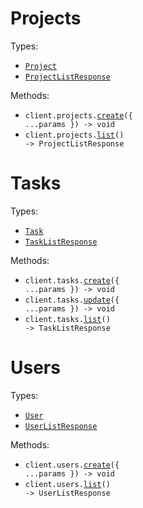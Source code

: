 # Projects

Types:

- <code><a href="./src/resources/projects.ts">Project</a></code>
- <code><a href="./src/resources/projects.ts">ProjectListResponse</a></code>

Methods:

- <code title="post /projects">client.projects.<a href="./src/resources/projects.ts">create</a>({ ...params }) -> void</code>
- <code title="get /projects">client.projects.<a href="./src/resources/projects.ts">list</a>() -> ProjectListResponse</code>

# Tasks

Types:

- <code><a href="./src/resources/tasks.ts">Task</a></code>
- <code><a href="./src/resources/tasks.ts">TaskListResponse</a></code>

Methods:

- <code title="post /tasks">client.tasks.<a href="./src/resources/tasks.ts">create</a>({ ...params }) -> void</code>
- <code title="put /tasks">client.tasks.<a href="./src/resources/tasks.ts">update</a>({ ...params }) -> void</code>
- <code title="get /tasks">client.tasks.<a href="./src/resources/tasks.ts">list</a>() -> TaskListResponse</code>

# Users

Types:

- <code><a href="./src/resources/users.ts">User</a></code>
- <code><a href="./src/resources/users.ts">UserListResponse</a></code>

Methods:

- <code title="post /users">client.users.<a href="./src/resources/users.ts">create</a>({ ...params }) -> void</code>
- <code title="get /users">client.users.<a href="./src/resources/users.ts">list</a>() -> UserListResponse</code>
